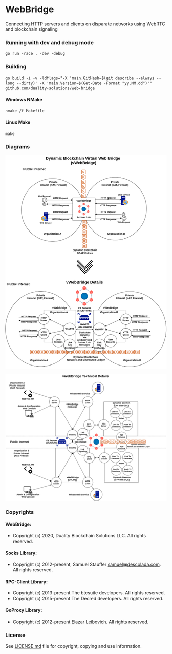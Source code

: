 # WebBridge
Connecting HTTP servers and clients on disparate networks using WebRTC and blockchain signaling

### Running with dev and debug mode
```
go run -race . -dev -debug
```

### Building
```
go build -i -v -ldflags="-X 'main.GitHash=$(git describe --always --long --dirty)' -X 'main.Version=$(Get-Date -Format "yy.MM.dd")'" github.com/duality-solutions/web-bridge
```

#### Windows NMake
```
nmake /f Makefile
```

#### Linux Make
```
make
```

### Diagrams
![General Diagram](docs/diagram-webbridge-general.png)

![Technical Details Diagram](docs/diagram-webbridge-tech-details.png)

### Copyrights
#### WebBridge: 
- Copyright (c) 2020, Duality Blockchain Solutions LLC. All rights reserved.
#### Socks Library: 
- Copyright (c) 2012-present, Samuel Stauffer <samuel@descolada.com>. All rights reserved.
#### RPC-Client Library: 
- Copyright (c) 2013-present The btcsuite developers. All rights reserved.
- Copyright (c) 2015-present The Decred developers. All rights reserved.
#### GoProxy Library: 
- Copyright (c) 2012-present Elazar Leibovich. All rights reserved.

### License
See [LICENSE.md](./LICENSE.md "LICENSE.md") file for copyright, copying and use information.